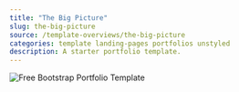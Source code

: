 ```yaml
---
title: "The Big Picture"
slug: the-big-picture
source: /template-overviews/the-big-picture
categories: template landing-pages portfolios unstyled
description: A starter portfolio template.
---
```


<img src="http://sbootstrap.startbootstrapc.netdna-cdn.com/assets/img/templates/the-big-picture.jpg" class="img-responsive" alt="Free Bootstrap Portfolio Template">